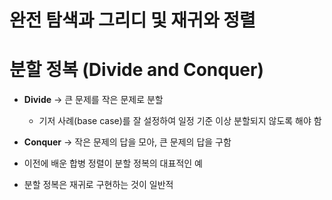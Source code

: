 # 완전 탐색과 그리디 및 재귀와 정렬

# 분할 정복 (Divide and Conquer)

- **Divide** → 큰 문제를 작은 문제로 분할  
  - 기저 사례(base case)를 잘 설정하여 일정 기준 이상 분할되지 않도록 해야 함
- **Conquer** → 작은 문제의 답을 모아, 큰 문제의 답을 구함

- 이전에 배운 합병 정렬이 분할 정복의 대표적인 예  
- 분할 정복은 재귀로 구현하는 것이 일반적
